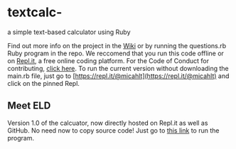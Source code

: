 # textcalc-
a simple text-based calculator using Ruby

Find out more info on the project in the [Wiki](https://github.com/micahlt/textcalc-/wiki) or by running the questions.rb Ruby program in the repo.
We reccomend that you run this code offline or on [Repl.it](https://repl.it/languages/ruby), a free online coding platform.
For the Code of Conduct for contributing, [click here](https://github.com/micahlt/textcalc-/blob/master/CODE_OF_CONDUCT.md).  To run the current version without downloading the main.rb file, just go to [https://repl.it/@micahlt](https://repl.it/@micahlt) and click on the pinned Repl.

## Meet ELD
Version 1.0 of the calcuator, now directly hosted on Repl.it as well as GitHub.  No need now to copy source code!  Just go to [this link](https://repl.it/@micahlt/ELD-112) to run the program.
